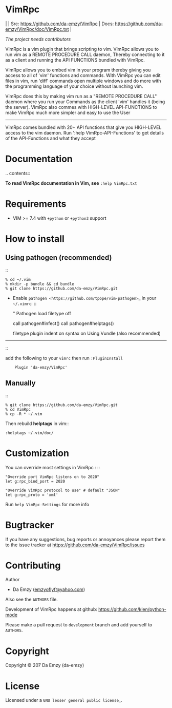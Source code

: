 # VimRpc #


|
| Src:  https://github.com/da-emzy/VimRpc
| Docs: https://github.com/da-emzy/VimRpc/doc/VimRpc.txt
|

*The project needs contributors*

VimRpc is a vim plugin that brings scripting to vim.
VimRpc allows you to  run vim as a REMOTE PROCEDURE CALL daemon,
Thereby connecting to it as a client and running the API FUNCTIONS bundled with VimRpc.

VimRpc allows you to embed vim in your program thereby giving you access 
to all of 'vim' functions and commands.
With VimRpc you can edit files in vim, run 'diff' commands open multiple windows
and do more with the programming language of your choice without launching vim.

VimRpc does this by making vim run as a "REMOTE PROCEDURE CALL" daemon where you run your
Commands as the client 'vim' handles it (being the server).
VimRpc also commes with HIGH-LEVEL API-FUNCTIONS to make VimRpc much more simpler and 
easy to use the User

******************
VimRpc comes bundled with 20+ API functions that give you HIGH-LEVEL access to the vim daemon.
Run ':help VimRpc-API-Functions' to get details of the API-Functions and what they accept


Documentation
=============

.. contents::

**To read VimRpc documentation in Vim, see** ``:help VimRpc.txt``

Requirements
============

- VIM >= 7.4 with `+python` or `+python3` support

How to install
==============

Using pathogen (recommended)
----------------------------
::

    % cd ~/.vim
    % mkdir -p bundle && cd bundle
    % git clone https://github.com/da-emzy/VimRpc.git

- Enable `pathogen <https://github.com/tpope/vim-pathogen>`_
  in your ``~/.vimrc``: ::

    " Pathogen load
    filetype off

    call pathogen#infect()
    call pathogen#helptags()

    filetype plugin indent on
    syntax on
Using Vundle (also recommended)
----------------------------
::

add the following to your `vimrc` then run
  `:PluginInstall`

        Plugin 'da-emzy/VimRpc'

Manually
--------
::

    % git clone https://github.com/da-emzy/VimRpc.git
    % cd VimRpc
    % cp -R * ~/.vim

Then rebuild **helptags** in vim::

    :helptags ~/.vim/doc/


Customization
=============

You can override most settings in VimRpc : ::

    "Override port VimRpc listens on to 2020"
    let g:rpc_bind_port = 2020

    "Override VimRpc protocol to use" # default "JSON"
    let g:rpc_proto = 'xml'

Run ``help VimRpc-Settings`` for more info


Bugtracker
===========

If you have any suggestions, bug reports or
annoyances please report them to the issue tracker
at https://github.com/da-emzy/VimRpc/issues

Contributing
============
Author
* Da Emzy (emzyoflyf@yahoo.com)

Also see the `AUTHORS` file.

Development of VimRpc happens at github:
https://github.com/klen/python-mode

Please make a pull request to `development` branch and add yourself to
`AUTHORS`.

Copyright
=========

Copyright © 207 Da Emzy (da-emzy)

License
=======

Licensed under a `GNU lesser general public license`_.

